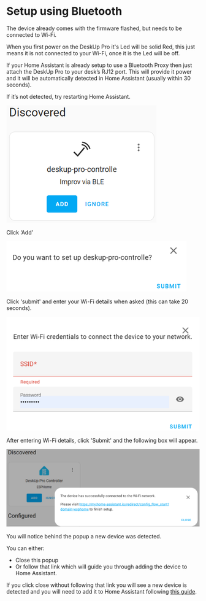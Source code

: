 # Setup using Bluetooth 
The device already comes with the firmware flashed, but needs to be connected to Wi-Fi.

When you first power on the DeskUp Pro it's Led will be solid Red, this just means it is not connected to your Wi-Fi, once it is the Led will be off.

If your Home Assistant is already setup to use a Bluetooth Proxy then just attach the DeskUp Pro to your desk’s RJ12 port.  This will provide it power and it will be automatically detected in Home Assistant (usually within 30 seconds).

If it’s not detected, try restarting Home Assistant.

![](images/Setup-Bluetooth-Device-Discovered.png)

Click ‘Add’

![](images/Setup-Bluetooth-Do-You-Want-To-Setup-Question.png)

Click 'submit' and enter your Wi-Fi details when asked (this can take 20 seconds).

![](images/Setup-Bluetooth-WiFi.png)


After entering Wi-Fi details, click 'Submit' and the following box will appear.

![](images/Setup-Bluetooth-After-WiFi-Setup.png)

You will notice behind the popup a new device was detected.

You can either:
- Close this popup
- Or follow that link which will guide you through adding the device to Home Assistant.

If you click close without following that link you will see a new device is detected and you will need to add it to Home Assistant following [this guide](add-to-home-assistant.md).  


